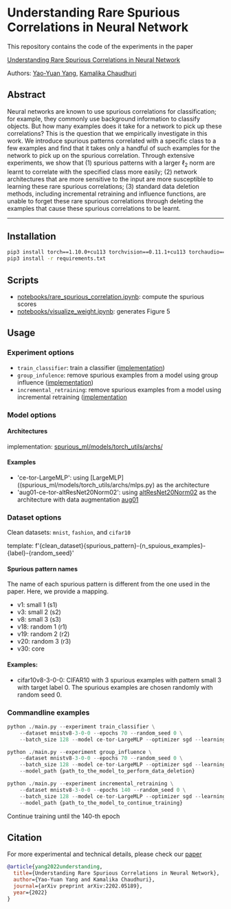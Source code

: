 # Understanding Rare Spurious Correlations in Neural Network


This repository contains the code of the experiments in the paper

[Understanding Rare Spurious Correlations in Neural Network](https://arxiv.org/abs/2202.05189)

Authors: [Yao-Yuan Yang](https://github.com/yangarbiter/), [Kamalika Chaudhuri](http://cseweb.ucsd.edu/~kamalika/)

## Abstract

Neural networks are known to use spurious correlations for classification; for
example, they commonly use background information to classify objects.
But how many examples does it take for a network to pick up these correlations?
This is the question that we empirically investigate in this work.
We introduce spurious patterns correlated with a specific class to a few
examples and find that it takes only a handful of such examples for the network
to pick up on the spurious correlation.
Through extensive experiments, we show that (1) spurious patterns with a larger
$\ell_2$ norm are learnt to correlate with the specified class more easily; (2)
network architectures that are more sensitive to the input are more susceptible
to learning these rare spurious correlations; (3) standard data deletion
methods, including incremental retraining and influence functions, are unable to
forget these rare spurious correlations through deleting the examples that cause
these spurious correlations to be learnt.

---

## Installation

```bash
pip3 install torch==1.10.0+cu113 torchvision==0.11.1+cu113 torchaudio==0.10.0+cu113 -f https://download.pytorch.org/whl/cu113/torch_stable.html
pip3 install -r requirements.txt
```

## Scripts

- [notebooks/rare_spurious_correlation.ipynb](notebooks/rare_spurious_correlation.ipynb): compute the spurious scores
- [notebooks/visualize_weight.ipynb](notebooks/visualize_weight.ipynb): generates Figure 5

## Usage

### Experiment options

- `train_classifier`: train a classifier ([implementation](experiments/train_classifier.py))
- `group_infulence`: remove spurious examples from a model using group influence ([implementation](experiments/group_influence.py))
- `incremental_retraining`: remove spurious examples from a model using incremental retraining ([implementation](experiments/incremental_retraining.py)

### Model options

#### Architectures

implementation: [spurious_ml/models/torch_utils/archs/](spurious_ml/models/torch_utils/archs/)

#### Examples

- 'ce-tor-LargeMLP': using [LargeMLP]((spurious_ml/models/torch_utils/archs/mlps.py) as the architecture
- 'aug01-ce-tor-altResNet20Norm02': using [altResNet20Norm02](spurious_ml/models/torch_utils/archs/alt_resnet.py#L141-L143) as the architecture with data augmentation [aug01](spurious_ml/models/torch_utils/data_augs.py#L4)

### Dataset options

Clean datasets: `mnist`, `fashion`, and `cifar10`

template: f'{clean_dataset}{spurious_pattern}-{n_spuious_examples}-{label}-{random_seed}'

#### Spurious pattern names

The name of each spurious pattern is different from the one used in the paper. Here, we provide a mapping.

- v1: small 1 (s1)
- v3: small 2 (s2)
- v8: small 3 (s3)
- v18: random 1 (r1)
- v19: random 2 (r2)
- v20: random 3 (r3)
- v30: core

#### Examples:

- cifar10v8-3-0-0: CIFAR10 with 3 spurious examples with pattern small 3 with target label 0. The spurious examples are chosen randomly with random seed 0.

### Commandline examples

```python
python ./main.py --experiment train_classifier \
    --dataset mnistv8-3-0-0 --epochs 70 --random_seed 0 \
    --batch_size 128 --model ce-tor-LargeMLP --optimizer sgd --learning_rate 0.01 --momentum 0.9
```

```python
python ./main.py --experiment group_influence \
    --dataset mnistv8-3-0-0 --epochs 70 --random_seed 0 \
    --batch_size 128 --model ce-tor-LargeMLP --optimizer sgd --learning_rate 0.01 --momentum 0.9 \
    --model_path {path_to_the_model_to_perform_data_deletion}
```

```python
python ./main.py --experiment incremental_retraining \
    --dataset mnistv8-3-0-0 --epochs 140 --random_seed 0 \
    --batch_size 128 --model ce-tor-LargeMLP --optimizer sgd --learning_rate 0.01 --momentum 0.9 \
    --model_path {path_to_the_model_to_continue_training}
```

Continue training until the 140-th epoch


## Citation

For more experimental and technical details, please check our [paper](https://arxiv.org/abs/2202.05189)

```bibtex
@article{yang2022understanding,
  title={Understanding Rare Spurious Correlations in Neural Network},
  author={Yao-Yuan Yang and Kamalika Chaudhuri},
  journal={arXiv preprint arXiv:2202.05189},
  year={2022}
}
```
